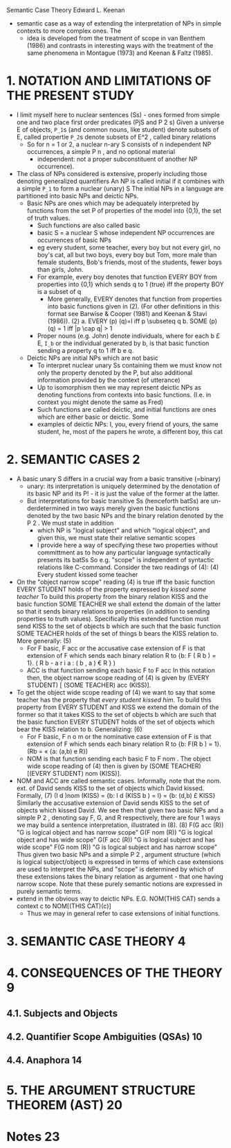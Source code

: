 Semantic Case Theory
Edward L. Keenan

* semantic case as a way of extending the interpretation of NPs in simple
  contexts to more complex ones. The
  * idea is developed from the treatment of scope in van Benthem (1986) and
    contrasts in interesting ways with the treatment of the same phenomena in
    Montague (1973) and Keenan & Faltz (1985).

# 1. NOTATION AND LIMITATIONS OF THE PRESENT STUDY

* I limit myself here to nuclear sentences (Ss) - ones
  formed from simple one and two place first order predicates (PjS and P 2 s)
  Given a universe E of objects,
  `P_1`s (and common nouns, like student) denote subsets of E, called propertie
  `P_2`s denote subsets of E^2 , called binary relations
  * So for n = 1 or 2, a nuclear n-ary S consists of
    n independent NP occurrences, a simple P n , and no optional material
    * independent: not a proper subconstituent of another NP occurrence).
* The class of NPs considered is extensive,
  properly including those denoting generalized quantifiers
  An NP is called initial if it combines with a simple `P_1` to form a nuclear
  (unary) S
  The initial NPs in a language are partitioned into basic NPs and deictic NPs.
  * Basic NPs are ones which may be adequately interpreted by functions from
    the set P of properties of the model into {0,1}, the set of truth values.
    * Such functions are also called basic
    * basic S = a nuclear S whose independent NP occurrences are occurrences of
      basic NPs
    * eg every student, some teacher, every boy but not every girl, no boy's
      cat, all but two boys, every boy but Tom, more male than female students,
      Bob's friends, most of the students, fewer boys than girls, John.
    * For example, every boy denotes that function EVERY BOY from properties
      into {0,1} which sends q to 1 (true) iff the property BOY is a subset of
      q
      * More generally, EVERY denotes that function from properties into basic
        functions given in (2). (For other definitions in this format see
        Barwise & Cooper (1981) and Keenan & Stavi (1986)).
    (2) a.  EVERY (p) (q)=l iff p \subseteq q
        b.  SOME (p) (q) = 1 iff |p \cap q| > 1
    * Proper nouns (e.g. John) denote individuals, where for each b £ E, `I_b`
      or the individual generated by b, is that basic function sending a
      property q to 1 iff b e q.  
  * Deictic NPs are initial NPs which are not basic
    * To interpret nuclear unary Ss containing them we must know
      not only the property denoted by the P, but also
      additional information provided by the context (of utterance)
    * Up to isomorphism then we may represent deictic NPs as denoting
      functions from contexts into basic functions. (I.e. in context you might
      denote the same as Fred)
    * Such functions are called deictic, and
      initial functions are ones which are either basic or deictic. Some
    * examples of deictic NPs: I, you, every friend of yours, the same student,
      he, most of the papers he wrote, a different boy, this cat

# 2. SEMANTIC CASES 2

* A basic unary S differs in a crucial way from a basic transitive (=binary)
  * unary: its interpretation is uniquely determined by the denotation of its
    basic NP and its P! - it is just the value of the former at the latter.
  * But interpretations for basic transitive Ss (henceforth batSs) are un-
    derdetermined in two ways merely given the basic functions denoted by the
    two basic NPs and the binary relation denoted by the P 2 . We must state in
    addition
    * which NP is "logical subject" and which "logical object", and given this,
      we must state their relative semantic scopes
    * I provide here a way of specifying these two properties
      without committment as to how any particular language syntactically
      presents its batSs
      So e.g.  "scope" is independent of syntactic relations like C-command.
      Consider the two readings of (4):
      (4) Every student kissed some teacher
* On the "object narrow scope" reading (4) is true iff the basic function
      EVERY STUDENT holds of the property expressed by _kissed some teacher_
      To build this property from the binary relation KISS and the basic
      function SOME TEACHER we shall extend the domain of the latter so that it
      sends binary relations to properties (in addition to sending properties
      to truth values). Specifically this extended function must send KISS to
      the set of objects b which are such that the basic function SOME TEACHER
      holds of the set of things b bears the KISS relation to. More generally:
(5) 
  * For F basic, F acc or the accusative case extension of F is that extension
    of F which sends each binary relation R to {b: F ( R b ) = 1}. ( R b - a r
    i a : ( b , a ) € R } )
  * ACC is that function sending each basic F to F acc
In this notation then, the object narrow scope reading of (4) is given by
(EVERY STUDENT) [ (SOME TEACHER) acc (KISS)].
* To get the object wide scope reading of (4) we want to say that
  some teacher has the property that _every student kissed him_. To build this
  property from EVERY STUDENT and KISS we extend the domain of the former so
  that it takes KISS to the set of objects b which are such that the basic
  function EVERY STUDENT holds of the set of objects which bear the KISS
  relation to b. Generalizing:
(6)
  * For F basic, F n o m or the nominative case extension of F is that
    extension of F which sends each binary relation R to {b: F(R b ) = 1}. (Rb
    = « {a: (a,b) e R})
  * NOM is that function sending each basic F to F nom .
The object wide scope reading of (4) then is given by
  (SOME TEACHER) [(EVERY STUDENT) nom (KISS)].
* NOM and ACC are called semantic cases.
Informally, note that the nom. ext. of David sends KISS to the set
of objects which David kissed. Formally,
(7)
(I d )nom (KISS) = {b: I d (KISS b ) = l} = {b: (d,b) £ KISS}
Similarly the accusative extension of David sends KISS to the set of objects
which kissed David.
We see then that given two basic NPs and a simple P 2 , denoting say
F, G, and R respectively, there are four 1 ways we may build a sentence
interpretation, illustrated in (8).
(8)
  F(G acc (R)) "G is logical object and has narrow scope"
  G(F nom (R)) "G is logical object and has wide scope"
  G(F acc (R)) "G is logical subject and has wide scope"
  F(G nom (R)) "G is logical subject and has narrow scope"
Thus given two basic NPs and a simple P 2 , argument structure (which
is logical subject/object) is expressed in terms of which case extensions
are used to interpret the NPs, and "scope" is determined by which of
these extensions takes the binary relation as argument - that one having
narrow scope. Note that these purely semantic notions are expressed in
purely semantic terms.
* extend in the obvious way to deictic NPs. E.G. NOM(THIS CAT) sends a context
  c to NOM[(THIS CAT)(c)]
  * Thus we may in general refer to case extensions of initial functions.

# 3. SEMANTIC CASE THEORY 4

# 4. CONSEQUENCES OF THE THEORY 9

## 4.1. Subjects and Objects

## 4.2. Quantifier Scope Ambiguities (QSAs) 10

## 4.4. Anaphora 14

# 5. THE ARGUMENT STRUCTURE THEOREM (AST) 20

# Notes 23
